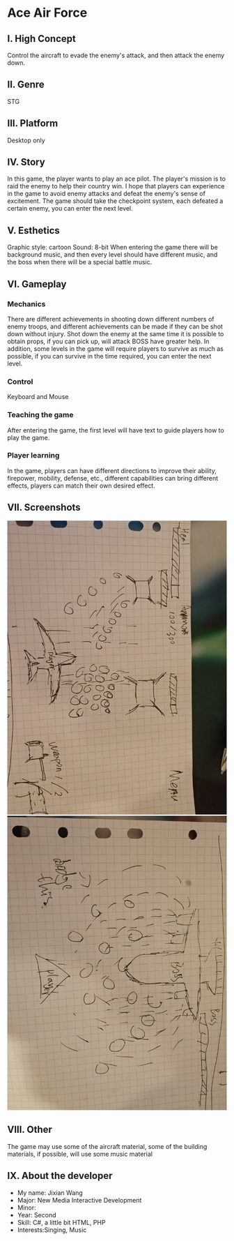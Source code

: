 # Ace Air Force

## I. High Concept
Control the aircraft to evade the enemy's attack, and then attack the enemy down.

## II. Genre
STG

## III. Platform
Desktop only

## IV. Story
In this game, the player wants to play an ace pilot. The player's mission is to raid the enemy to help their country win. I hope that players can experience in the game to avoid enemy attacks and defeat the enemy's sense of excitement. The game should take the checkpoint system, each defeated a certain enemy, you can enter the next level.

## V. Esthetics
Graphic style: cartoon
Sound: 8-bit
When entering the game there will be background music, and then every level should have different music, and the boss when there will be a special battle music.

## VI. Gameplay
### Mechanics
There are different achievements in shooting down different numbers of enemy troops, and different achievements can be made if they can be shot down without injury. Shot down the enemy at the same time it is possible to obtain props, if you can pick up, will attack BOSS have greater help. In addition, some levels in the game will require players to survive as much as possible, if you can survive in the time required, you can enter the next level.

### Control
Keyboard and Mouse

### Teaching the game
After entering the game, the first level will have text to guide players how to play the game.

### Player learning
In the game, players can have different directions to improve their ability, firepower, mobility, defense, etc., different capabilities can bring different effects, players can match their own desired effect.

## VII. Screenshots
![sketch1](https://github.com/jw4888/-IGME230/blob/master/IMG_20180212_030139_HHT.jpg?raw=true)
![sketch2](https://github.com/jw4888/-IGME230/blob/master/IMG_20180212_030143_HHT.jpg?raw=true)

## VIII. Other
The game may use some of the aircraft material, some of the building materials, if possible, will use some music material

## IX. About the developer
* My name: Jixian Wang
* Major: New Media Interactive Development
* Minor:
* Year: Second
* Skill: C#, a little bit HTML, PHP
* Interests:Singing, Music

